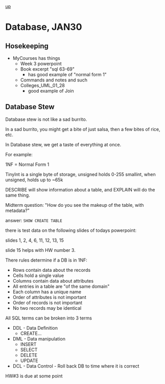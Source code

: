 [up](../index.md)

# Database, JAN30

## Hosekeeping

- MyCourses has things
    - Week 3 powerpoint
    - Book excerpt "sql 63-69"
        - has good example of "normal form 1"
    - Commands and notes and such
    - Colleges_UML_01_28
        - good example of Join

## Database Stew

Database stew is not like a sad burrito.

In a sad burrito, you might get a bite of just salsa, then a few bites of rice, etc.

In Database stew, we get a taste of everything at once.

For example:

1NF = Normal Form 1

TinyInt is a single byte of storage, unsigned holds 0-255
smallint, when unsigned, holds up to ~65k

DESCRIBE will show information about a table, and EXPLAIN will do the same thing.

Midterm question: "How do you see the makeup of the table, with metadata?"

answer: `SHOW CREATE TABLE`

there is test data on the following slides of todays powerpoint:

slides 1, 2, 4, 6, 11, 12, 13, 15

slide 15 helps with HW number 3.

There rules determine if a DB is in 1NF:

- Rows contain data about the records
- Cells hold a single value
- Columns contain data about attributes
- All entries in a table are "of the same domain"
- Each column has a unique name
- Order of attributes is not important
- Order of records is not important
- No two records may be identical

All SQL terms can be broken into 3 terms

- DDL - Data Definition
    - CREATE...
- DML - Data manipulation
    - INSERT
    - SELECT
    - DELETE
    - UPDATE
- DCL - Data Control - Roll back DB to time where it is correct

HW#3 is due at some point
